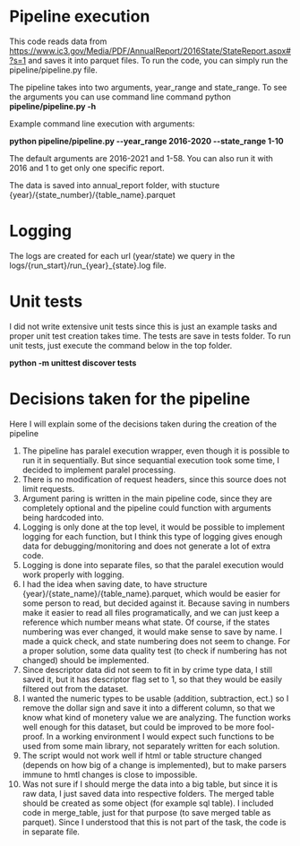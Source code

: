 # Pipeline execution

This code reads data from https://www.ic3.gov/Media/PDF/AnnualReport/2016State/StateReport.aspx#?s=1 and saves it into parquet files.
To run the code, you can simply run the pipeline/pipeline.py file.

The pipeline takes into two arguments, year_range and state_range. 
To see the arguments you can use command line command python **pipeline/pipeline.py -h**

Example command line execution with arguments:

**python pipeline/pipeline.py --year_range 2016-2020 --state_range 1-10**

The default arguments are 2016-2021 and 1-58.
You can also run it with 2016 and 1 to get only one specific report.

The data is saved into annual_report folder, with stucture {year}/{state_number}/{table_name}.parquet
# Logging
The logs are created for each url (year/state) we query in the logs/{run_start}/run_{year}_{state}.log file. 

# Unit tests
I did not write extensive unit tests since this is just an example tasks and proper unit test creation takes time.
The tests are save in tests folder. To run unit tests, just execute the command below in the top folder.

**python -m unittest discover tests**   

# Decisions taken for the pipeline
Here I will explain some of the decisions taken during the creation of the pipeline
1. The pipeline has paralel execution wrapper, even though it is possible to run it in sequentially. But since sequantial execution took some time, I decided to implement paralel processing.
2. There is no modification of request headers, since this source does not limit requests.
3. Argument paring is written in the main pipeline code, since they are completely optional and the pipeline could function with arguments being hardcoded into.
4. Logging is only done at the top level, it would be possible to implement logging for each function, but I think this type of logging gives enough data for debugging/monitoring and does not generate a lot of extra code.
5. Logging is done into separate files, so that the paralel execution would work properly with logging.
6. I had the idea when saving date, to have structure {year}/{state_name}/{table_name}.parquet, which would be easier for some person to read, but decided against it. Because saving in numbers make it easier to read all files programatically, and we can just keep a reference which number means what state. Of course, if the states numbering was ever changed, it would make sense to save by name. I made a quick check, and state numbering does not seem to change. For a proper solution, some data quality test (to check if numbering has not changed) should be implemented.
7. Since descriptor data did not seem to fit in by crime type data, I still saved it, but it has descriptor flag set to 1, so that they would be easily filtered out from the dataset.
8. I wanted the numeric types to be usable (addition, subtraction, ect.) so I remove the dollar sign and save it into a different column, so that we know what kind of monetery value we are analyzing. The function works well enough for this dataset, but could be improved to be more fool-proof. In a working environment I would expect such functions to be used from some main library, not separately written for each solution. 
9. The script would not work well if html or table structure changed (depends on how big of a change is implemented), but to make parsers immune to hmtl changes is close to impossible.
10. Was not sure if I should merge the data into a big table, but since it is raw data, I just saved data into respective folders. The merged table should be created as some object (for example sql table). I included code in merge_table, just for that purpose (to save merged table as parquet). Since I understood that this is not part of the task, the code is in separate file.